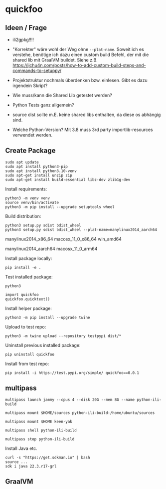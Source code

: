 # quickfoo

## Ideen / Frage

- ili2gpkg!!!!

- "Korrekter" wäre wohl der Weg ohne `--plat-name`. Soweit ich es verstehe, benötige ich dazu einen custom build Befehl, der mit die shared lib mit GraalVM buildet. Siehe z.B. https://jichu4n.com/posts/how-to-add-custom-build-steps-and-commands-to-setuppy/ 
- Projektstruktur nochmals überdenken bzw. einlesen. Gibt es dazu irgendein Skript?
- Wie muss/kann die Shared Lib getestet werden?
- Python Tests ganz allgemein?
- source dist sollte m.E. keine shared libs enthalten, da diese os abhängig sind. 
- Welche Python-Version? Mit 3.8 muss 3rd party importlib-resources verwendet werden.

## Create Package

```
sudo apt update
sudo apt install python3-pip
sudo apt install python3.10-venv
sudo apt-get install unzip zip
sudo apt-get install build-essential libz-dev zlib1g-dev
```

Install requirements:
```
python3 -m venv venv
source venv/bin/activate
python3 -m pip install --upgrade setuptools wheel
```

Build distribution:
```
python3 setup.py sdist bdist_wheel
python3 setup.py sdist bdist_wheel --plat-name=manylinux2014_aarch64 
```
manylinux2014_x86_64
macosx_11_0_x86_64
win_amd64

manylinux2014_aarch64 
macosx_11_0_arm64

Install package locally:
```
pip install -e .
```

Test installed package:
```
python3

import quickfoo
quickfoo.quicktext()
```

Install helper package:
```
python3 -m pip install --upgrade twine
```

Upload to test repo:
```
python3 -m twine upload --repository testpypi dist/*
```

Uninstall previous installed package:
```
pip uninstall quickfoo
```

Install from test repo:
```
pip install -i https://test.pypi.org/simple/ quickfoo==0.0.1
```

## multipass

```
multipass launch jammy --cpus 4 --disk 20G --mem 8G --name python-ili-build
```

```
multipass mount $HOME/sources python-ili-build:/home/ubuntu/sources
```

```
multipass mount $HOME keen-yak
```

```
multipass shell python-ili-build
```

```
multipass stop python-ili-build
```

Install Java etc.
```
curl -s "https://get.sdkman.io" | bash
source ...
sdk i java 22.3.r17-grl
```

## GraalVM

